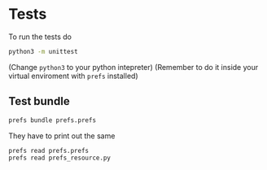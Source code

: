 # Tests
To run the tests do
```sh
python3 -m unittest
```
(Change `python3` to your python intepreter)
(Remember to do it inside your virtual enviroment with `prefs` installed)

## Test bundle
```sh
prefs bundle prefs.prefs
```
They have to print out the same
```sh
prefs read prefs.prefs
prefs read prefs_resource.py
```
